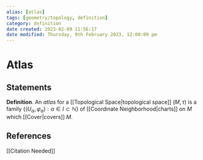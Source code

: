 ```yaml
---
alias: [atlas]
tags: [geometry/topology, definition]
category: definition
date created: 2023-02-09 11:56:17
date modified: Thursday, 9th February 2023, 12:00:09 pm
---
```


# Atlas

## Statements

**Definition**. An _atlas_ for a [[Topological Space|topological space]] $(M,\tau)$ is a family $\{(U_{\alpha },\varphi _{\alpha }):\alpha \in I\subset\mathbb{N}\}$ of [[Coordinate Neighborhood|charts]] on $M$ which [[Cover|covers]] $M$.

## References

[[Citation Needed]]